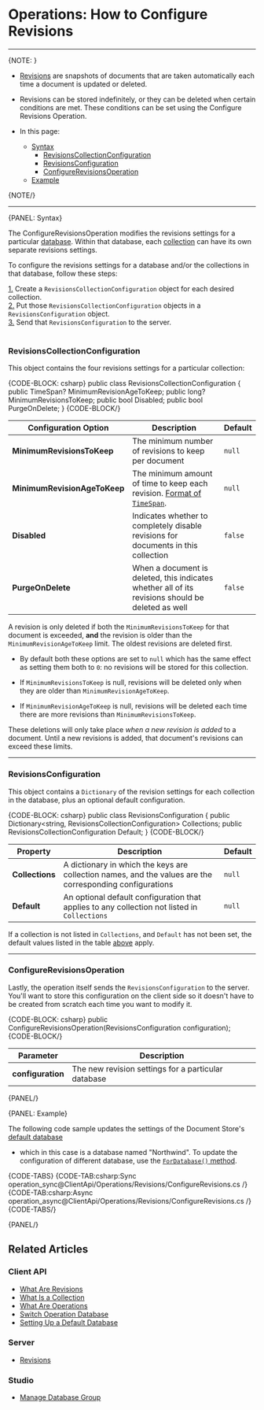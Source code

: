 ﻿# Operations: How to Configure Revisions

---

{NOTE: }

* [Revisions](../../../server/extensions/revisions) are snapshots of documents that are taken automatically each time a 
document is updated or deleted.  

* Revisions can be stored indefinitely, or they can be deleted when certain conditions are met. These conditions can be set 
using the Configure Revisions Operation.  

* In this page:  
  * [Syntax](../../../client-api/operations/revisions/configure-revisions#syntax)  
      * [RevisionsCollectionConfiguration](../../../client-api/operations/revisions/configure-revisions#revisionscollectionconfiguration)  
      * [RevisionsConfiguration](../../../client-api/operations/revisions/configure-revisions#revisionsconfiguration)  
      * [ConfigureRevisionsOperation](../../../client-api/operations/revisions/configure-revisions#configurerevisionsoperation)  
  * [Example](../../../client-api/operations/revisions/configure-revisions#example)  

{NOTE/}

---

{PANEL: Syntax}

The ConfigureRevisionsOperation modifies the revisions settings for a particular [database](../../../studio/database/settings/manage-database-group). 
Within that database, each [collection](../../../client-api/faq/what-is-a-collection) can have its own separate revisions 
settings.  

To configure the revisions settings for a database and/or the collections in that database, follow these steps:  

[1.](../../../client-api/operations/revisions/configure-revisions#revisionscollectionconfiguration) Create a 
`RevisionsCollectionConfiguration` object for each desired collection.  
[2.](../../../client-api/operations/revisions/configure-revisions#revisionsconfiguration) Put those 
`RevisionsCollectionConfiguration` objects in a `RevisionsConfiguration` object.  
[3.](../../../client-api/operations/revisions/configure-revisions#configurerevisionsoperation) Send that 
`RevisionsConfiguration` to the server.  
<br/>
### RevisionsCollectionConfiguration

This object contains the four revisions settings for a particular collection:  

{CODE-BLOCK: csharp}
public class RevisionsCollectionConfiguration
{
    public TimeSpan? MinimumRevisionAgeToKeep;
    public long? MinimumRevisionsToKeep;
    public bool Disabled;
    public bool PurgeOnDelete;
}
{CODE-BLOCK/}

| Configuration Option | Description | Default |
| - | - | - |
| **MinimumRevisionsToKeep** | The minimum number of revisions to keep per document | `null` |
| **MinimumRevisionAgeToKeep** | The minimum amount of time to keep each revision. [Format of `TimeSpan`](https://docs.microsoft.com/en-us/dotnet/api/system.timespan). | `null` |
| **Disabled** | Indicates whether to completely disable revisions for documents in this collection | `false` |
| **PurgeOnDelete** | When a document is deleted, this indicates whether all of its revisions should be deleted as well | `false` |

A revision is only deleted if both the `MinimumRevisionsToKeep` for that document is exceeded, **and** the revision is older 
than the `MinimumRevisionAgeToKeep` limit. The oldest revisions are deleted first.  

* By default both these options are set to `null` which has the same effect as setting them both to `0`: no revisions will 
be stored for this collection.  

* If `MinimumRevisionsToKeep` is null, revisions will be deleted only when they are older than `MinimumRevisionAgeToKeep`.  

* If `MinimumRevisionAgeToKeep` is null, revisions will be deleted each time there are more revisions than 
`MinimumRevisionsToKeep`.  

These deletions will only take place _when a new revision is added_ to a document. Until a new revisions is added, that 
document's revisions can exceed these limits.  

---

### RevisionsConfiguration

This object contains a `Dictionary` of the revision settings for each collection in the database, plus an optional default 
configuration.  

{CODE-BLOCK: csharp}
public class RevisionsConfiguration
{
        public Dictionary<string, RevisionsCollectionConfiguration> Collections;
        public RevisionsCollectionConfiguration Default;
}
{CODE-BLOCK/}

| Property | Description | Default |
| - | - | - |
| **Collections** | A dictionary in which the keys are collection names, and the values are the corresponding configurations | `null` |
| **Default** | An optional default configuration that applies to any collection not listed in `Collections` | `null` |

If a collection is not listed in `Collections`, and `Default` has not been set, the default values listed in the table 
[above](../../../client-api/operations/revisions/configure-revisions#revisionscollectionconfiguration) apply.  

---

### ConfigureRevisionsOperation

Lastly, the operation itself sends the `RevisionsConfiguration` to the server. You'll want to store this configuration on the client side 
so it doesn't have to be created from scratch each time you want to modify it.  

{CODE-BLOCK: csharp}
public ConfigureRevisionsOperation(RevisionsConfiguration configuration);
{CODE-BLOCK/}

| Parameter | Description |
| - | - |
| **configuration** | The new revision settings for a particular database |

{PANEL/}

{PANEL: Example}

The following code sample updates the settings of the Document Store's [default database](../../../client-api/setting-up-default-database) 
- which in this case is a database named "Northwind". To update the configuration of different database, use the 
[`ForDatabase()` method](../../../client-api/operations/how-to/switch-operations-to-a-different-database).

{CODE-TABS}
{CODE-TAB:csharp:Sync operation_sync@ClientApi/Operations/Revisions/ConfigureRevisions.cs /}
{CODE-TAB:csharp:Async operation_async@ClientApi/Operations/Revisions/ConfigureRevisions.cs /}
{CODE-TABS/}

{PANEL/}

## Related Articles

### Client API

- [What Are Revisions](../../../client-api/session/revisions/what-are-revisions)
- [What Is a Collection](../../../client-api/faq/what-is-a-collection)
- [What Are Operations](../../../client-api/operations/what-are-operations)
- [Switch Operation Database](../../../client-api/operations/how-to/switch-operations-to-a-different-database)
- [Setting Up a Default Database](../../../client-api/setting-up-default-database)

### Server

- [Revisions](../../../server/extensions/revisions)

### Studio

- [Manage Database Group](../../../studio/database/settings/manage-database-group)
